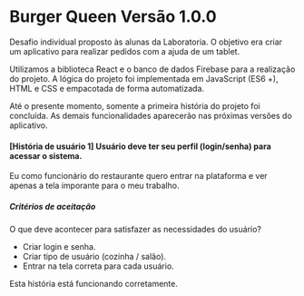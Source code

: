 # Burger Queen Versão 1.0.0

Desafio individual proposto às alunas da Laboratoria. O objetivo era criar um aplicativo para realizar pedidos com a ajuda de um tablet.

Utilizamos a biblioteca React e o banco de dados Firebase para a realização do projeto. A lógica do projeto foi implementada em JavaScript (ES6 +), HTML e CSS e empacotada de forma automatizada.

Até o presente momento, somente a primeira história do projeto foi concluída. As demais funcionalidades aparecerão nas próximas versões do aplicativo.

#### [História de usuário 1] Usuário deve ter seu perfil (login/senha) para acessar o sistema.

Eu como funcionário do restaurante quero entrar na plataforma e ver apenas a
tela imporante para o meu trabalho.

##### Critérios de aceitação

O que deve acontecer para satisfazer as necessidades do usuário?

* Criar login e senha.
* Criar tipo de usuário (cozinha / salão).
* Entrar na tela correta para cada usuário.

Esta história está funcionando corretamente.
